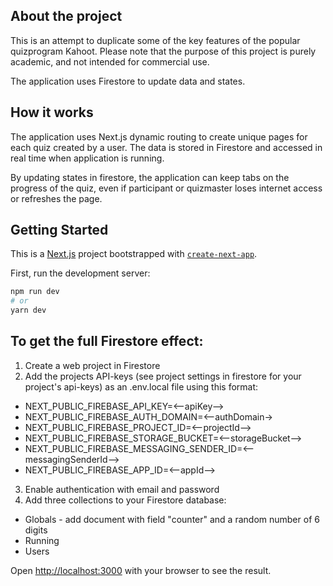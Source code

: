 ## About the project

This is an attempt to duplicate some of the key features of the popular quizprogram Kahoot. Please note that the purpose of this project is purely academic, and not intended for commercial use.

The application uses Firestore to update data and states.

## How it works

The application uses Next.js dynamic routing to create unique pages for each quiz created by a user. The data is stored in Firestore and accessed in real time when application is running.

By updating states in firestore, the application can keep tabs on the progress of the quiz, even if participant or quizmaster loses internet access or refreshes the page.

## Getting Started

This is a [Next.js](https://nextjs.org/) project bootstrapped with [`create-next-app`](https://github.com/vercel/next.js/tree/canary/packages/create-next-app).

First, run the development server:

```bash
npm run dev
# or
yarn dev
```

## To get the full Firestore effect:

1. Create a web project in Firestore
2. Add the projects API-keys (see project settings in firestore for your project's api-keys) as an .env.local file using this format:

- NEXT_PUBLIC_FIREBASE_API_KEY=<--apiKey-->
- NEXT_PUBLIC_FIREBASE_AUTH_DOMAIN=<--authDomain->
- NEXT_PUBLIC_FIREBASE_PROJECT_ID=<--projectId-->
- NEXT_PUBLIC_FIREBASE_STORAGE_BUCKET=<--storageBucket-->
- NEXT_PUBLIC_FIREBASE_MESSAGING_SENDER_ID=<--messagingSenderId-->
- NEXT_PUBLIC_FIREBASE_APP_ID=<--appId-->

3. Enable authentication with email and password
4. Add three collections to your Firestore database:

- Globals - add document with field "counter" and a random number of 6 digits
- Running
- Users

Open [http://localhost:3000](http://localhost:3000) with your browser to see the result.
